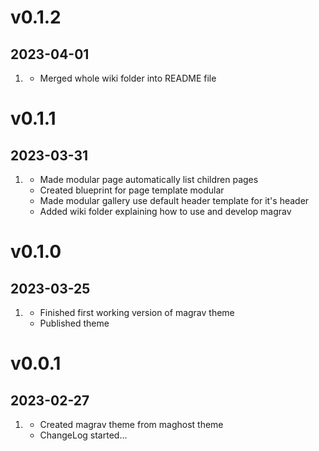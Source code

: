 <!--
# v1.2.0
## 2056-07-29

1. [](#new)
    * Added SimpleSearch display in blog sidebar
    * Added reference to `custom.css` file in core
1. [](#improved)
    * Added plugins checks for improved flexibility if plugins are not installed -->


# v0.1.2
## 2023-04-01

1. [](#improved)
    * Merged whole wiki folder into README file

# v0.1.1
## 2023-03-31

1. [](#new)
    * Made modular page automatically list children pages
    * Created blueprint for page template modular
    * Made modular gallery use default header template for it's header
    * Added wiki folder explaining how to use and develop magrav

# v0.1.0
## 2023-03-25

1. [](#new)
    * Finished first working version of magrav theme
    * Published theme

# v0.0.1
## 2023-02-27

1. [](#new)
    * Created magrav theme from maghost theme
    * ChangeLog started...
